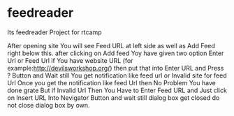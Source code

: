feedreader
==========

Its feedreader Project for rtcamp


After opening site You will see Feed URL at left side as well as Add Feed right below this.
after clicking on Add feed Yoy have given two option Enter Url or Feed Url
if You have website URL (for example:http://devilsworkshop.org/) then put that into Enter URL and Press ? Button 
and Wait still You get notification like feed url or Invalid site for feed Url Once you get the notification like feed Url
then No Problem You have done grate
But if Invalid Url Then You Have to Enter Feed URL and Just click on Insert URL Into Nevigator Button and 
wait still dialog box get closed do not close dialog box by own.

